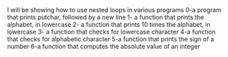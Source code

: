 I will be showing how to use nested loops in various programs
0-a program that prints putchar, followed by a new line
1- a function that prints the alphabet, in lowercase
2- a function that prints 10 times the alphabet, in lowercase
3- a function that checks for lowercase character
4-a function that checks for alphabetic character
5-a function that prints the sign of a number
6-a function that computes the absolute value of an integer

